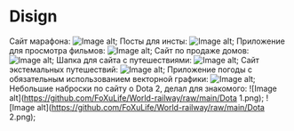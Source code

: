 # Disign
Сайт марафона:
![Image alt](https://github.com/FoXuLife/World-railway/blob/main/Frame.png);
Посты для инсты:
![Image alt](https://github.com/FoXuLife/World-railway/raw/main/inst.png);
Приложение для просмотра фильмов:
![Image alt](https://github.com/FoXuLife/World-railway/raw/main/Mobile.png);
Сайт по продаже домов:
![Image alt](https://github.com/FoXuLife/World-railway/raw/main/Site_home.png);
Шапка для сайта с путешествиями:
![Image alt](https://github.com/FoXuLife/World-railway/raw/main/site_snow.png);
Сайт экстемальных путешествий:
![Image alt](https://github.com/FoXuLife/World-railway/raw/main/travel.png);
Приложение погоды с обязательным использованием векторной графики:
![Image alt](https://github.com/FoXuLife/World-railway/raw/main/Приложение.png);
Небольшие наброски по сайту о Dota 2, делал для знакомого: 
![Image alt](https://github.com/FoXuLife/World-railway/raw/main/Dota 1.png);
![Image alt](https://github.com/FoXuLife/World-railway/raw/main/Dota 2.png);
